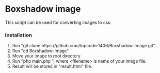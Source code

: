 <h1>Boxshadow image</h1>
<p>This script can be used for converting images to css.</p>
<h3>Installation</h3>
<ol>
    <li>Run "git clone https://github.com/topcoder1406/Boxshadow-Image.git"</li>
    <li>Run "cd Boxshadow-Image"</li>
    <li>Move your image to root directory</li>
    <li>Run "php main.php <filename>", where &lt;filename&gt; is name of your image file.</li>
    <li>Result will be stored in "result.html" file.</li>
</ol>